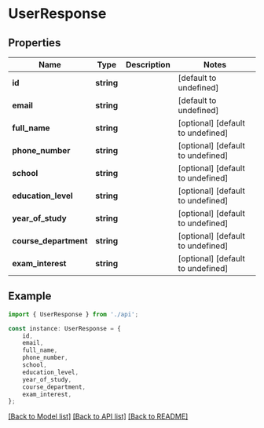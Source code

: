 # UserResponse


## Properties

Name | Type | Description | Notes
------------ | ------------- | ------------- | -------------
**id** | **string** |  | [default to undefined]
**email** | **string** |  | [default to undefined]
**full_name** | **string** |  | [optional] [default to undefined]
**phone_number** | **string** |  | [optional] [default to undefined]
**school** | **string** |  | [optional] [default to undefined]
**education_level** | **string** |  | [optional] [default to undefined]
**year_of_study** | **string** |  | [optional] [default to undefined]
**course_department** | **string** |  | [optional] [default to undefined]
**exam_interest** | **string** |  | [optional] [default to undefined]

## Example

```typescript
import { UserResponse } from './api';

const instance: UserResponse = {
    id,
    email,
    full_name,
    phone_number,
    school,
    education_level,
    year_of_study,
    course_department,
    exam_interest,
};
```

[[Back to Model list]](../README.md#documentation-for-models) [[Back to API list]](../README.md#documentation-for-api-endpoints) [[Back to README]](../README.md)
